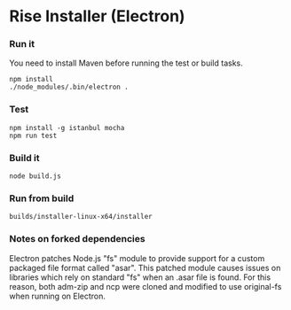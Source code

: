 # Rise Installer (Electron)

### Run it

You need to install Maven before running the test or build tasks.

```
npm install
./node_modules/.bin/electron .
```

### Test
```
npm install -g istanbul mocha
npm run test
```

### Build it
```
node build.js
```

### Run from build
```
builds/installer-linux-x64/installer
```

### Notes on forked dependencies

Electron patches Node.js "fs" module to provide support for a custom packaged file format called "asar". This patched module causes issues on libraries which rely on standard "fs" when an .asar file is found. For this reason, both adm-zip and ncp were cloned and modified to use original-fs when running on Electron.
